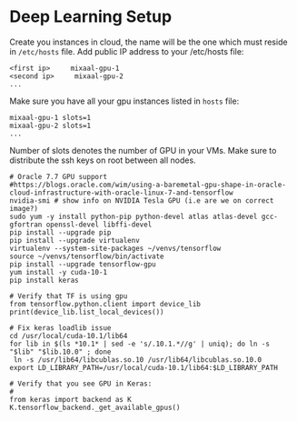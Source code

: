 # Deep Learning Setup

Create you instances in cloud, the name will be the one which must reside in `/etc/hosts` file. Add public IP address to your /etc/hosts file:

```
<first ip>     mixaal-gpu-1
<second ip>     mixaal-gpu-2
...
```

Make sure you have all your gpu instances listed in `hosts` file:
```
mixaal-gpu-1 slots=1
mixaal-gpu-2 slots=1
...
```

Number of slots denotes the number of GPU in your VMs. Make sure to distribute the ssh keys on root between all nodes.


```
# Oracle 7.7 GPU support
#https://blogs.oracle.com/wim/using-a-baremetal-gpu-shape-in-oracle-cloud-infrastructure-with-oracle-linux-7-and-tensorflow
nvidia-smi # show info on NVIDIA Tesla GPU (i.e are we on correct image?)
sudo yum -y install python-pip python-devel atlas atlas-devel gcc-gfortran openssl-devel libffi-devel
pip install --upgrade pip
pip install --upgrade virtualenv
virtualenv --system-site-packages ~/venvs/tensorflow
source ~/venvs/tensorflow/bin/activate
pip install --upgrade tensorflow-gpu
yum install -y cuda-10-1
pip install keras
```


```
# Verify that TF is using gpu
from tensorflow.python.client import device_lib
print(device_lib.list_local_devices())
```


```
# Fix keras loadlib issue
cd /usr/local/cuda-10.1/lib64
for lib in $(ls *10.1* | sed -e 's/.10.1.*//g' | uniq); do ln -s "$lib" "$lib.10.0" ; done
 ln -s /usr/lib64/libcublas.so.10 /usr/lib64/libcublas.so.10.0
export LD_LIBRARY_PATH=/usr/local/cuda-10.1/lib64:$LD_LIBRARY_PATH
```

```
# Verify that you see GPU in Keras:
#
from keras import backend as K
K.tensorflow_backend._get_available_gpus()
```
